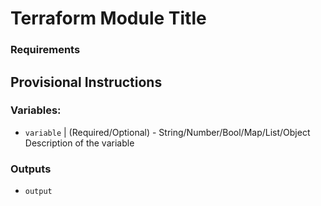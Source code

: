 # Terraform Module Title

### Requirements

## Provisional Instructions

### Variables:

- `variable` | (Required/Optional) - String/Number/Bool/Map/List/Object
  Description of the variable

### Outputs

- `output`
